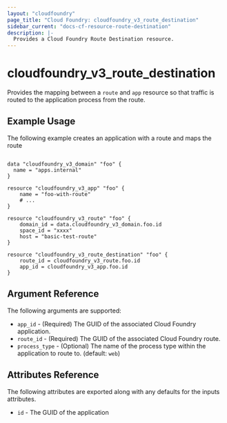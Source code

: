 ```yaml
---
layout: "cloudfoundry"
page_title: "Cloud Foundry: cloudfoundry_v3_route_destination"
sidebar_current: "docs-cf-resource-route-destination"
description: |-
  Provides a Cloud Foundry Route Destination resource.
---
```


# cloudfoundry_v3_route_destination

Provides the mapping between a `route` and `app` resource so that traffic
is routed to the application process from the route.

## Example Usage

The following example creates an application with a route and maps the route

```hcl

data "cloudfoundry_v3_domain" "foo" {
  name = "apps.internal"
}

resource "cloudfoundry_v3_app" "foo" {
	name = "foo-with-route"
	# ...
}

resource "cloudfoundry_v3_route" "foo" {
	domain_id = data.cloudfoundry_v3_domain.foo.id
	space_id = "xxxx"
	host = "basic-test-route"
}

resource "cloudfoundry_v3_route_destination" "foo" {
	route_id = cloudfoundry_v3_route.foo.id
	app_id = cloudfoundry_v3_app.foo.id
}
```

## Argument Reference

The following arguments are supported:

* `app_id` - (Required) The GUID of the associated Cloud Foundry application.
* `route_id` - (Required) The GUID of the associated Cloud Foundry route.
* `process_type` - (Optional) The name of the process type within the application to route to. (default: `web`)


## Attributes Reference

The following attributes are exported along with any defaults for the inputs attributes.

* `id` - The GUID of the application

